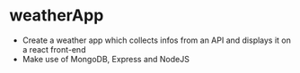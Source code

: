 # weatherApp
* Create a weather app which collects infos from an API and displays it on a react front-end
* Make use of MongoDB, Express and NodeJS
